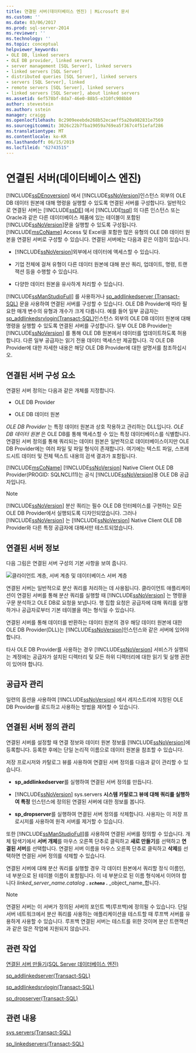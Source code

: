 ```yaml
---
title: 연결된 서버(데이터베이스 엔진) | Microsoft 문서
ms.custom: ''
ms.date: 03/06/2017
ms.prod: sql-server-2014
ms.reviewer: ''
ms.technology: ''
ms.topic: conceptual
helpviewer_keywords:
- OLE DB, linked servers
- OLE DB provider, linked servers
- server management [SQL Server], linked servers
- linked servers [SQL Server]
- distributed queries [SQL Server], linked servers
- servers [SQL Server], linked
- remote servers [SQL Server], linked servers
- linked servers [SQL Server], about linked servers
ms.assetid: 6ef578bf-8da7-46e0-88b5-e310fc908bb0
author: stevestein
ms.author: sstein
manager: craigg
ms.openlocfilehash: 8c2909eeebde268b52ecaeff5a20a982831e7569
ms.sourcegitcommit: 3026c22b7fba19059a769ea5f367c4f51efaf286
ms.translationtype: MT
ms.contentlocale: ko-KR
ms.lasthandoff: 06/15/2019
ms.locfileid: "62743515"
---
```

# <a name="linked-servers-database-engine"></a>연결된 서버(데이터베이스 엔진)
  [!INCLUDE[ssDEnoversion](../../includes/ssdenoversion-md.md)] 에서 [!INCLUDE[ssNoVersion](../../../includes/ssnoversion-md.md)]인스턴스 외부의 OLE DB 데이터 원본에 대해 명령을 실행할 수 있도록 연결된 서버를 구성합니다. 일반적으로 연결된 서버는 [!INCLUDE[ssDE](../../includes/ssde-md.md)] 에서 [!INCLUDE[tsql](../../includes/tsql-md.md)] 의 다른 인스턴스 또는 Oracle과 같은 다른 데이터베이스 제품에 있는 테이블이 포함된 [!INCLUDE[ssNoVersion](../../../includes/ssnoversion-md.md)]문을 실행할 수 있도록 구성됩니다. [!INCLUDE[msCoName](../../../includes/msconame-md.md)] Access 및 Excel을 포함한 많은 유형의 OLE DB 데이터 원본을 연결된 서버로 구성할 수 있습니다. 연결된 서버에는 다음과 같은 이점이 있습니다.  
  
-   [!INCLUDE[ssNoVersion](../../../includes/ssnoversion-md.md)]외부에서 데이터에 액세스할 수 있습니다.  
  
-   기업 전체에 걸쳐 유형이 다른 데이터 원본에 대해 분산 쿼리, 업데이트, 명령, 트랜잭션 등을 수행할 수 있습니다.  
  
-   다양한 데이터 원본을 유사하게 처리할 수 있습니다.  
  
 [!INCLUDE[ssManStudioFull](../../../includes/ssmanstudiofull-md.md)] 를 사용하거나 [sp_addlinkedserver &#40;Transact-SQL&#41;](/sql/relational-databases/system-stored-procedures/sp-addlinkedserver-transact-sql) 문을 사용하여 연결된 서버를 구성할 수 있습니다. OLE DB Provider에 따라 필요한 매개 변수의 유형과 개수가 크게 다릅니다. 예를 들어 일부 공급자는 [sp_addlinkedsrvlogin&#40;Transact-SQL&#41;](/sql/relational-databases/system-stored-procedures/sp-addlinkedsrvlogin-transact-sql)인스턴스 외부의 OLE DB 데이터 원본에 대해 명령을 실행할 수 있도록 연결된 서버를 구성합니다. 일부 OLE DB Provider는 [!INCLUDE[ssNoVersion](../../../includes/ssnoversion-md.md)] 를 통해 OLE DB 원본에서 데이터를 업데이트하도록 허용합니다. 다른 일부 공급자는 읽기 전용 데이터 액세스만 제공합니다. 각 OLE DB Provider에 대한 자세한 내용은 해당 OLE DB Provider에 대한 설명서를 참조하십시오.  
  
## <a name="linked-server-components"></a>연결된 서버 구성 요소  
 연결된 서버 정의는 다음과 같은 개체를 지정합니다.  
  
-   OLE DB Provider  
  
-   OLE DB 데이터 원본  
  
 *OLE DB Provider* 는 특정 데이터 원본과 상호 작용하고 관리하는 DLL입니다. *OLE DB 데이터 원본* 은 OLE DB를 통해 액세스할 수 있는 특정 데이터베이스를 식별합니다. 연결된 서버 정의를 통해 쿼리되는 데이터 원본은 일반적으로 데이터베이스이지만 OLE DB Provider에는 여러 파일 및 파일 형식이 존재합니다. 여기에는 텍스트 파일, 스프레드시트 데이터 및 전체 텍스트 내용의 검색 결과가 포함됩니다.  
  
 [!INCLUDE[msCoName](../../../includes/msconame-md.md)] [!INCLUDE[ssNoVersion](../../../includes/ssnoversion-md.md)] Native Client OLE DB Provider(PROGID: SQLNCLI11)는 공식 [!INCLUDE[ssNoVersion](../../../includes/ssnoversion-md.md)]용 OLE DB 공급자입니다.  
  
> [!NOTE]  
>  [!INCLUDE[ssNoVersion](../../../includes/ssnoversion-md.md)] 분산 쿼리는 필수 OLE DB 인터페이스를 구현하는 모든 OLE DB Provider에서 실행되도록 디자인되었습니다. 그러나 [!INCLUDE[ssNoVersion](../../../includes/ssnoversion-md.md)] 는 [!INCLUDE[ssNoVersion](../../../includes/ssnoversion-md.md)] Native Client OLE DB Provider와 다른 특정 공급자에 대해서만 테스트되었습니다.  
  
## <a name="linked-server-details"></a>연결된 서버 정보  
 다음 그림은 연결된 서버 구성의 기본 사항을 보여 줍니다.  
  
 ![클라이언트 계층, 서버 계층 및 데이터베이스 서버 계층](../../database-engine/media/lsvr.gif "클라이언트 계층, 서버 계층 및 데이터베이스 서버 계층")  
  
 연결된 서버는 일반적으로 분산 쿼리를 처리하는 데 사용됩니다. 클라이언트 애플리케이션이 연결된 서버를 통해 분산 쿼리를 실행할 때 [!INCLUDE[ssNoVersion](../../../includes/ssnoversion-md.md)] 는 명령을 구문 분석하고 OLE DB로 요청을 보냅니다. 행 집합 요청은 공급자에 대해 쿼리를 실행하거나 공급자로부터 기본 테이블을 여는 형식일 수 있습니다.  
  
 연결된 서버를 통해 데이터를 반환하는 데이터 원본의 경우 해당 데이터 원본에 대한 OLE DB Provider(DLL)는 [!INCLUDE[ssNoVersion](../../../includes/ssnoversion-md.md)]인스턴스와 같은 서버에 있어야 합니다.  
  
 타사 OLE DB Provider를 사용하는 경우 [!INCLUDE[ssNoVersion](../../../includes/ssnoversion-md.md)] 서비스가 실행되는 계정에는 공급자가 설치된 디렉터리 및 모든 하위 디렉터리에 대한 읽기 및 실행 권한이 있어야 합니다.  
  
## <a name="managing-providers"></a>공급자 관리  
 일련의 옵션을 사용하여 [!INCLUDE[ssNoVersion](../../../includes/ssnoversion-md.md)] 에서 레지스트리에 지정된 OLE DB Provider를 로드하고 사용하는 방법을 제어할 수 있습니다.  
  
## <a name="managing-linked-server-definitions"></a>연결된 서버 정의 관리  
 연결된 서버를 설정할 때 연결 정보와 데이터 원본 정보를 [!INCLUDE[ssNoVersion](../../../includes/ssnoversion-md.md)]에 등록합니다. 등록한 후에는 단일 논리적 이름으로 데이터 원본을 참조할 수 있습니다.  
  
 저장 프로시저와 카탈로그 뷰를 사용하여 연결된 서버 정의를 다음과 같이 관리할 수 있습니다.  
  
-   **sp_addlinkedserver**를 실행하여 연결된 서버 정의를 만듭니다.  
  
-   [!INCLUDE[ssNoVersion](../../../includes/ssnoversion-md.md)] sys.servers **시스템 카탈로그 뷰에 대해 쿼리를 실행하여 특정** 인스턴스에 정의된 연결된 서버에 대한 정보를 봅니다.  
  
-   **sp_dropserver**를 실행하여 연결된 서버 정의를 삭제합니다. 사용자는 이 저장 프로시저를 사용하여 원격 서버를 제거할 수 있습니다.  
  
 또한 [!INCLUDE[ssManStudioFull](../../../includes/ssmanstudiofull-md.md)]를 사용하여 연결된 서버를 정의할 수 있습니다. 개체 탐색기에서 **서버 개체**를 마우스 오른쪽 단추로 클릭하고 **새로 만들기**를 선택하고 **연결된 서버**를 선택합니다. 연결된 서버 이름을 마우스 오른쪽 단추로 클릭하고 **삭제**를 선택하면 연결된 서버 정의를 삭제할 수 있습니다.  
  
 연결된 서버에 대해 분산 쿼리를 실행할 경우 각 데이터 원본에서 쿼리할 정식 이름인, 네 부분으로 된 테이블 이름이 포함됩니다. 이 네 부분으로 된 이름 형식에서 이어야 합니다 _linked_server_name.catalog_ **. _`schema`_ .** _object_name_합니다.  
  
> [!NOTE]  
>  연결된 서버는 이 서버가 정의된 서버의 포인트 백(루프백)에 정의될 수 있습니다. 단일 서버 네트워크에서 분산 쿼리를 사용하는 애플리케이션을 테스트할 때 루프백 서버를 유용하게 사용할 수 있습니다. 루프백 연결된 서버는 테스트를 위한 것이며 분산 트랜잭션과 같은 많은 작업에 지원되지 않습니다.  
  
## <a name="related-tasks"></a>관련 작업  
 [연결된 서버 만들기&#40;SQL Server 데이터베이스 엔진&#41;](create-linked-servers-sql-server-database-engine.md)  
  
 [sp_addlinkedserver&#40;Transact-SQL&#41;](/sql/relational-databases/system-stored-procedures/sp-addlinkedserver-transact-sql)  
  
 [sp_addlinkedsrvlogin&#40;Transact-SQL&#41;](/sql/relational-databases/system-stored-procedures/sp-addlinkedsrvlogin-transact-sql)  
  
 [sp_dropserver&#40;Transact-SQL&#41;](/sql/relational-databases/system-stored-procedures/sp-dropserver-transact-sql)  
  
## <a name="related-content"></a>관련 내용  
 [sys.servers&#40;Transact-SQL&#41;](/sql/relational-databases/system-catalog-views/sys-servers-transact-sql)  
  
 [sp_linkedservers&#40;Transact-SQL&#41;](/sql/relational-databases/system-stored-procedures/sp-linkedservers-transact-sql)  
  
  
